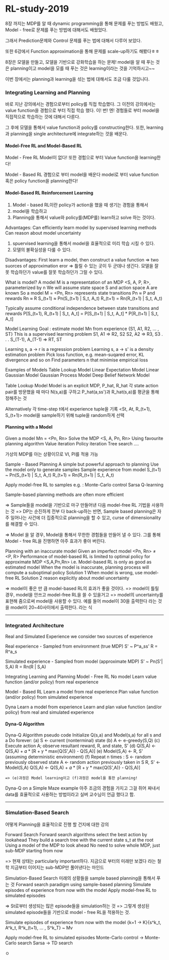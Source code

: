 # RL-study-2019
8장 까지는 MDP를 알 때 dynamic programming을 통해 문제를 푸는 방법도 배웠고, Model - free로 문제를 푸는 방법에 대해서도 배웠었다.

그래서 Prediction문제와 Control 문제를 푸는 법에 대해서 다루어 보았다.

또한 6강에서 Function approximation을 통해 문제를 scale-up하기도 해봤다ㅎㅎ

8장은 모델을 만들고, 모델을 기반으로 강화학습을 하는 문제! model을 알 때 푸는 것은 planning이고 model을 모를 때 푸는 것은 learning이라는 것을 기억하시고~~

이번 장에서는 planning과 learning을 섞는 법에 대해서도 조금 다룰 것입니다.

### Integrating Learning and Planning
바로 지난 강의에서는 경험으로부터 policy를 직접 학습했다.
그 이전의 강의에서는 value function을 경험으로 부터 직접 학습 했다.
이! 번! 엔! 경험들로 부터 model을 직접적으로 학습하는 것에 대해서 다룬다.

그 후에 모델을 통해서 value function과 policy를 constructing한다.
또한, learning과 planning을 single architecture에 integrate하는 것을 배운다.

#### Model-Free RL and Model-Based RL
Model - Free RL
  Model이 없다! 또한 경험으로 부터 Value function을 learning한다!

Model - Based RL
  경험으로 부터 model을 배운다
  model로 부터 value function 혹은 policy function을 planning한다!

#### Model-Based RL Reinforcement Learning
1. Model - based RL이란 policy가 action을 했을 때 생기는 경험을 통해서
2. model을 학습하고
3. Planning을 통해서 value와 policy를(MDP를) learn하고 solve 하는 것이다.

Advantages:
  Can efficiently learn model by supervised learning methods
  Can reason about model uncertainty
  1. spuervised learning을 통해서 model을 효율적으로 미리 학습 시킬 수 있다.
  2. 모델의 불확실성을 다룰 수 있다.

Disadvantages:
  First learn a model, then construct a value function
    => two suorces of approximation eror
    => 틀릴 수 있는 곳이 두 군데나 생긴다. 모델을 잘 못 학습하던가 value를 잘못 학습하던가 그럴 수 있다.

What is model?
  A model M is a representation of an MDP <S, A, P, R>, parameterized by n
  We will assume state space S and action space A are known
  So a model M = <Pn, Rn> represents state transitions Pn ≈ P and rewards Rn ≈ R
    S_(t+1) ≈ Pn(S_(t+1) | S_t, A_t)
    R_(t+1) = Rn(R_(t+1) | S_t, A_t)

  Typically assume conditional independence between state transitions and rewards
    P[S_(t+1), R_(t+1) | S_t, A_t] = P[S_(t+1) | S_t, A_t] * P[R_(t+1) | S_t, A_t]

Model Learning
  Goal : estimate model Mn from experience {S1, A1, R2, ... , ST}
  This is a supervised learning problem
        S1, A1 => R2, S2
        S2, A2 => R3, S3
                .
                .
                .
  S_(T-1), A_(T-1) => RT, ST

  Learning s, a -> r  is a regression problem
  Learning s, a -> s' is a density estimation problem
  Pick loss function, e.g. mean-suqared error, KL divergence and so on
  Find parameters n that minimise empirical loss

Examples of Models
  Table Lookup Model
  Linear Expectation Model
  Linear Gaussian Model
  Gaussian Process Model
  Deep Belief Network Model

Table Lookup Model
  Model is an explicit MDP, P_hat, R_hat
  각 state action pair를 방문했을 때 마다 N(s,a)를 구하고
  P_hat(a,ss')과 R_hat(s,a)를 평균을 통해 정해주는 것

  Alternatively
    각 time-step t에서 experience tuple을 기록 <St, At, R_(t+1), S_(t+1)>
    model을 sample하기 위해 tuple을 random하게 선택

#### Planning with a Model
  Given a model Mn = <Pn, Rn>
  Solve the MDP <S, A, Pn, Rn>
  Using favourite planning algorithm
    Value iteration
    Policy iteration
    Tree search
    ....

  가상의 MDP를 아는 상황이므로 VI, PI를 적용 가능

Sample - Based Planning
  A simple but powerful approach to planning
  Use the model only to generate samples
  Sample experience from model
    S_(t+1) ~ Pn(S_(t+1) | S_t, A_t)
    R_(t+1) = Rn(R_(t+1) | S_t, A_t)

  Apply model-free RL to samples e.g. :
    Monte-Carlo control
    Sarsa
    Q-learning

  Sample-based planning methods are often more efficient

  => Sample들을 model을 기반으로 마구 만들어낸 다음 model-free RL 기법을 사용하는 것
  => DP는 순진하게 전부 다 back-up하는 반면, Sample based planning은 자주 일어나는
  사건에 더 집중적으로 planning을 할 수 있고, curse of dimensionality를 해결할 수 있다.

=> Model 을 알 경우, Model을 통해서 무한한 경험들을 만들어 낼 수 있다. 그를 통해
Model - free RL을 진행하면 아주 효과가 좋아 버린다.

Planning with an inaccurate model
  Given an imperfect model <Pn, Rn> ≠ <P, R>
  Performance of model-based RL is limited to optimal policy for approximate MDP <S,A,Pn,Rn>
  i.e. Model-based RL is only as good as estimated model
  When the model is inaccurate, planning process will compute a suboptimal policy
  Solution 1
    When model is wrong, use model-free RL
  Solution 2
    reason explicitly about model uncertainty

  => model이 좋은 만 큼 model-based RL의 효과가 좋을 것이다.
  => model이 틀릴 경우, model을 안쓰고 model-free RL을 쓸 수 있을거고
  => model의 uncertainty를 표현해 줌으로써 model을 사용할 수 있다.
    예를 들어 model이 30을 출력한다 라는 것을 model이 20~40사이에서 출력한다. 라는 식

***************
### Integrated Architecture

Real and Simulated Experience
  we consider two sources of experience

  Real experience - Sampled from environment (true MDP)
    S' ~ P^a_ss'
    R  = R^a_s

  Simulated experience - Sampled from model (approximate MDP)
    S' ~ Pn(S'| S,A)
    R  = Rn(R | S,A)

Integrating Learning and Planning
  Model - Free RL
    No model
    Learn value function (and/or policy) from real experience

  Model - Based RL
    Learn a model from real experience
    Plan value function (and/or policy) from simulated experience

  Dyna
    Learn a model from experience
    Learn and plan value function (and/or policy) from real and simulated experience

#### Dyna-Q Algorithm
Dyna-Q Algorithm pseudo code
  Initialize Q(s,a) and Model(s,a) for all s and a
  Do forever:
    (a) S <- current (nonterminal) state
    (b) A <- e-greedy(S,Q)
    (c) Execute action A; observe resultant reward, R, and state, S'
    (d) Q(S,A) <- Q(S,A) + 𝛼 * [R + 𝛾 * max{Q(S',A)} - Q(S,A)]
    (e) Model(S,A) <- R, S' (assuming deterministic environment)
    (f) Repeat n times :
        S <- random previously observed state
        A <- random action previously taken in S
        R, S' <- Model(S,A)
        Q(S,A) <- Q(S,A) + 𝛼 * [R + 𝛾 * max{Q(S',A)} - Q(S,A)]

    => (e)과정은 Model learning이고 (f)과정은 model을 통한 planning!

Dyna-Q on a Simple Maze example
  아주 조금의 경험을 가지고 그걸 쥐어 짜내서 data를 효율적으로 사용하는 방법이라고
  실버 교수님이 언급 했다고 함.

***************
### Simulation-Based Search
  어떻게 Planning을 효율적으로 진행 할 건지에 대한 강의

Forward Search
  Forward search algorithms select the best action by lookahead
  They build a search tree with the current state s_t at the root
  Using a model of the MDP to look ahead
  No need to solve whole MDP, just sub-MDP starting from now

=> 현재 상태는 particularly important하다. 지금으로 부터의 미래만 보겠다 라는 철학
지금부터 이어지는 sub-MDP만 풀어낸다는 마인드

Simulation-Based Search
미래의 상황들을 sample based planning을 통해서 푸는 것
  Forward search paradigm using sample-based planning
  Simulate episodes of experience from now with the model
  Apply model-free RL to simulated episodes

=> St로부터 생성되는 많은 episode들을 simulation하는 것
=> 그렇게 생성된 simulated episode들을 기반으로 model - free RL을 적용하는 것.

  Simulate episodes of experience from now with the model
    {k=1 -> K}{s^k_t, A^k_t, R^k_(t+1), ... , S^k_T} ~ Mv

  Apply model-free RL to simulated episodes
    Monte-Carlo control -> Monte-Carlo search
    Sarsa -> TD search












ㅇ
